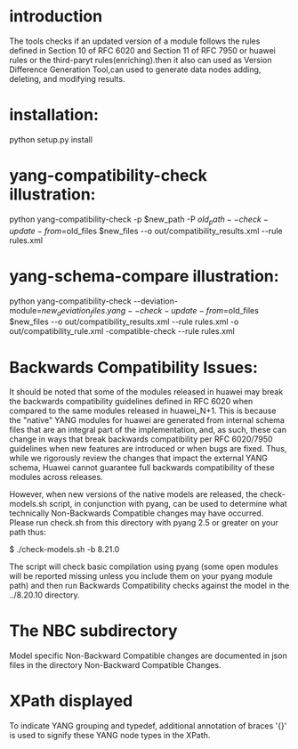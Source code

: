 # introduction
The tools checks if an updated version of a module follows
the rules defined in Section 10 of RFC 6020 and Section 11 of RFC 7950 or 
huawei rules or the third-paryt rules(enriching).then it also can used as Version 
Difference Generation Tool,can used to generate data nodes adding, deleting, and 
modifying  results.


# installation:
python setup.py install 
# yang-compatibility-check illustration:
python yang-compatibility-check -p $new_path -P $old_path --check-update-from=$old_files $new_files --o out/compatibility_results.xml --rule rules.xml
# yang-schema-compare illustration:
python yang-compatibility-check --deviation-module=$new_deviation_files.yang --check-update-from=$old_files $new_files --o out/compatibility_results.xml --rule rules.xml
 -o out/compatibility_rule.xml -compatible-check --rule rules.xml
# Backwards Compatibility Issues:
It should be noted that some of the modules released in huawei may break the backwards compatibility guidelines defined in RFC 6020 when compared to the same modules released in huawei_N+1. This is because the "native" YANG modules for huawei are generated from internal schema files that are an integral part of the implementation, and, as such, these can change in ways that break backwards compatibility per RFC 6020/7950 guidelines when new features are introduced or when bugs are fixed. Thus, while we rigorously review the changes that impact the external YANG schema, Huawei cannot guarantee full backwards compatibility of these modules across releases.

However, when new versions of the native models are released, the check-models.sh script, in conjunction with pyang, can be used to determine what technically Non-Backwards Compatible changes may have occurred. Please run check.sh from this directory with pyang 2.5 or greater on your path thus:

$ ./check-models.sh -b 8.21.0

The script will check basic compilation using pyang (some open modules will be reported missing unless you include them on your pyang module path) and then run Backwards Compatibility checks against the model in the ../8.20.10 directory. 
# The NBC subdirectory
Model specific Non-Backward Compatible changes are documented in json files in the directory Non-Backward Compatible Changes.
# XPath displayed
To indicate YANG grouping and typedef, additional annotation of braces '{}' is used to signify these YANG node types in the XPath.
